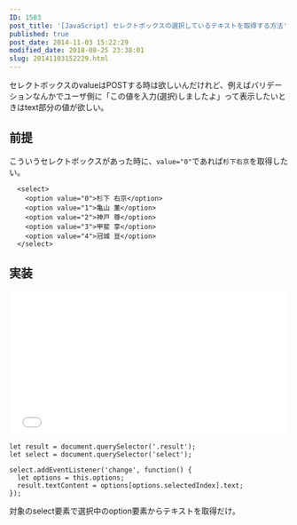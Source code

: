 ```yaml
---
ID: 1503
post_title: '[JavaScript] セレクトボックスの選択しているテキストを取得する方法'
published: true
post_date: 2014-11-03 15:22:29
modified_date: 2018-08-25 23:38:01
slug: 20141103152229.html
---
```

セレクトボックスのvalueはPOSTする時は欲しいんだけれど、例えばバリデーションなんかでユーザ側に「この値を入力(選択)しましたよ」って表示したいときはtext部分の値が欲しい。

<!--more-->

<h2>前提</h2>

こういうセレクトボックスがあった時に、<code>value="0"</code>であれば<code>杉下右京</code>を取得したい。

<pre><code class="language-html">  &lt;select&gt;
    &lt;option value="0"&gt;杉下 右京&lt;/option&gt;
    &lt;option value="1"&gt;亀山 薫&lt;/option&gt;
    &lt;option value="2"&gt;神戸 尊&lt;/option&gt;
    &lt;option value="3"&gt;甲斐 享&lt;/option&gt;
    &lt;option value="4"&gt;冠城 亘&lt;/option&gt;
  &lt;/select&gt;
</code></pre>

<h2>実装</h2>

<iframe height='260' scrolling='no' title='Get SelectBox Option Text' src='//codepen.io/hiro0218/embed/gdPXYE/?height=263&theme-id=light&default-tab=result&embed-version=2' frameborder='no' allowtransparency='true' allowfullscreen='true' style='width: 100%;'>See the Pen <a href='https://codepen.io/hiro0218/pen/gdPXYE/'>Get SelectBox Option Text</a> by hiro (<a href='https://codepen.io/hiro0218'>@hiro0218</a>) on <a href='https://codepen.io'>CodePen</a>.
</iframe>

<pre><code class="language-js">let result = document.querySelector('.result');
let select = document.querySelector('select');

select.addEventListener('change', function() {
  let options = this.options;
  result.textContent = options[options.selectedIndex].text;
});
</code></pre>

対象のselect要素で選択中のoption要素からテキストを取得だけ。